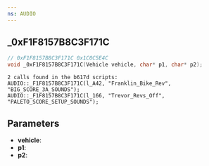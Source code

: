 ```yaml
---
ns: AUDIO
---
```

## _0xF1F8157B8C3F171C

```c
// 0xF1F8157B8C3F171C 0x1C0C5E4C
void _0xF1F8157B8C3F171C(Vehicle vehicle, char* p1, char* p2);
```

```
2 calls found in the b617d scripts:  
AUDIO::_F1F8157B8C3F171C(l_A42, "Franklin_Bike_Rev", "BIG_SCORE_3A_SOUNDS");  
AUDIO::_F1F8157B8C3F171C(l_166, "Trevor_Revs_Off", "PALETO_SCORE_SETUP_SOUNDS");  
```

## Parameters
* **vehicle**:
* **p1**: 
* **p2**: 

